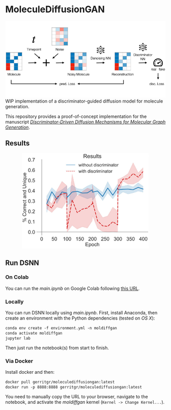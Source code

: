 # MoleculeDiffusionGAN
<div style="text-align:center;">
<img src="method.jpg" alt="alt text" title="Overview" width="700"/>
</div>
WIP implementation of a discriminator-guided diffusion model for molecule generation. 

This repository provides a proof-of-concept implementation for the manuscript _[Discriminator-Driven Diffusion Mechanisms for Molecular Graph Generation](https://github.com/gerritgr/MoleculeDiffusionGAN/blob/73993c20db724a6c0ceb9f6f29ce8092141b58c1/Discriminator_Guided_Diffusion_for_Molecule_Generation.pdf)_.



## Results
<div style="text-align:center;">
<img src="results.jpg" alt="alt text" title="Overview" width="400"/>
</div>

## Run DSNN 

### On Colab
You can run the _main.ipynb_ on Google Colab following [this URL](https://colab.research.google.com/github/gerritgr/MoleculeDiffusionGAN/blob/main/main.ipynb). 

### Locally

You can run DSNN locally using _main.ipynb_. First, install Anaconda, then create an environment with the Python dependencies (tested on _OS X_):

```console
conda env create -f environment.yml -n moldiffgan
conda activate moldiffgan
jupyter lab
```
Then just run the notebook(s) from start to finish. 

### Via Docker
Install docker and then:
```console
docker pull gerritgr/moleculediffusiongan:latest
docker run -p 8888:8888 gerritgr/moleculediffusiongan:latest
```
You need to manually copy the URL to your browser, navigate to the notebook, and activate the _moldiffgan_ kernel (`Kernel -> Change Kernel...`). 
